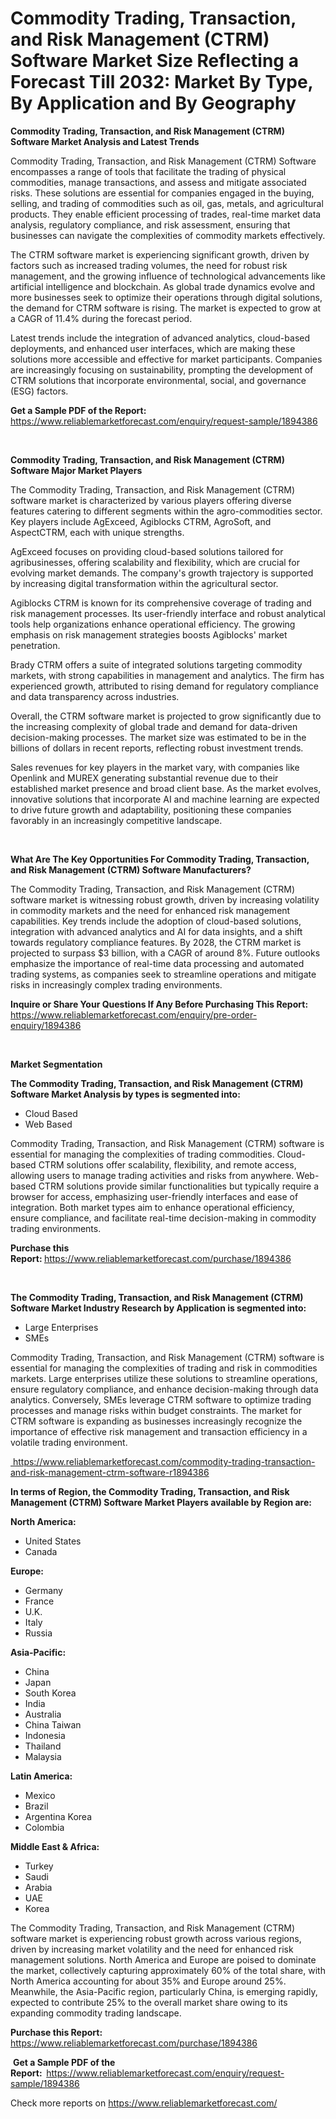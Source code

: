 <p><h1>Commodity Trading, Transaction, and Risk Management (CTRM) Software Market Size Reflecting a Forecast Till 2032: Market By Type, By Application and By Geography</h1></p><p><strong>Commodity Trading, Transaction, and Risk Management (CTRM) Software Market Analysis and Latest Trends</strong></p>
<p><p>Commodity Trading, Transaction, and Risk Management (CTRM) Software encompasses a range of tools that facilitate the trading of physical commodities, manage transactions, and assess and mitigate associated risks. These solutions are essential for companies engaged in the buying, selling, and trading of commodities such as oil, gas, metals, and agricultural products. They enable efficient processing of trades, real-time market data analysis, regulatory compliance, and risk assessment, ensuring that businesses can navigate the complexities of commodity markets effectively.</p><p>The CTRM software market is experiencing significant growth, driven by factors such as increased trading volumes, the need for robust risk management, and the growing influence of technological advancements like artificial intelligence and blockchain. As global trade dynamics evolve and more businesses seek to optimize their operations through digital solutions, the demand for CTRM software is rising. The market is expected to grow at a CAGR of 11.4% during the forecast period. </p><p>Latest trends include the integration of advanced analytics, cloud-based deployments, and enhanced user interfaces, which are making these solutions more accessible and effective for market participants. Companies are increasingly focusing on sustainability, prompting the development of CTRM solutions that incorporate environmental, social, and governance (ESG) factors.</p></p>
<p><strong>Get a Sample PDF of the Report:&nbsp;</strong> <a href="https://www.reliablemarketforecast.com/enquiry/request-sample/1894386?utm_campaign=2472&utm_medium=2&utm_source=Github&utm_content=ia&utm_term=28032025&utm_id=commodity-trading-transaction-and-risk-management-ctrm-software">https://www.reliablemarketforecast.com/enquiry/request-sample/1894386</a></p>
<p>&nbsp;</p>
<p><strong>Commodity Trading, Transaction, and Risk Management (CTRM) Software Major Market Players</strong></p>
<p><p>The Commodity Trading, Transaction, and Risk Management (CTRM) software market is characterized by various players offering diverse features catering to different segments within the agro-commodities sector. Key players include AgExceed, Agiblocks CTRM, AgroSoft, and AspectCTRM, each with unique strengths.</p><p>AgExceed focuses on providing cloud-based solutions tailored for agribusinesses, offering scalability and flexibility, which are crucial for evolving market demands. The company's growth trajectory is supported by increasing digital transformation within the agricultural sector. </p><p>Agiblocks CTRM is known for its comprehensive coverage of trading and risk management processes. Its user-friendly interface and robust analytical tools help organizations enhance operational efficiency. The growing emphasis on risk management strategies boosts Agiblocks' market penetration.</p><p>Brady CTRM offers a suite of integrated solutions targeting commodity markets, with strong capabilities in management and analytics. The firm has experienced growth, attributed to rising demand for regulatory compliance and data transparency across industries.</p><p>Overall, the CTRM software market is projected to grow significantly due to the increasing complexity of global trade and demand for data-driven decision-making processes. The market size was estimated to be in the billions of dollars in recent reports, reflecting robust investment trends.</p><p>Sales revenues for key players in the market vary, with companies like Openlink and MUREX generating substantial revenue due to their established market presence and broad client base. As the market evolves, innovative solutions that incorporate AI and machine learning are expected to drive future growth and adaptability, positioning these companies favorably in an increasingly competitive landscape.</p></p>
<p>&nbsp;</p>
<p><strong>What Are The Key Opportunities For Commodity Trading, Transaction, and Risk Management (CTRM) Software Manufacturers?</strong></p>
<p><p>The Commodity Trading, Transaction, and Risk Management (CTRM) software market is witnessing robust growth, driven by increasing volatility in commodity markets and the need for enhanced risk management capabilities. Key trends include the adoption of cloud-based solutions, integration with advanced analytics and AI for data insights, and a shift towards regulatory compliance features. By 2028, the CTRM market is projected to surpass $3 billion, with a CAGR of around 8%. Future outlooks emphasize the importance of real-time data processing and automated trading systems, as companies seek to streamline operations and mitigate risks in increasingly complex trading environments.</p></p>
<p><strong>Inquire or Share Your Questions If Any Before Purchasing This Report:</strong> <a href="https://www.reliablemarketforecast.com/enquiry/pre-order-enquiry/1894386?utm_campaign=2472&utm_medium=2&utm_source=Github&utm_content=ia&utm_term=28032025&utm_id=commodity-trading-transaction-and-risk-management-ctrm-software">https://www.reliablemarketforecast.com/enquiry/pre-order-enquiry/1894386</a></p>
<p>&nbsp;</p>
<p><strong>Market Segmentation</strong></p>
<p><strong>The Commodity Trading, Transaction, and Risk Management (CTRM) Software Market Analysis by types is segmented into:</strong></p>
<p><ul><li>Cloud Based</li><li>Web Based</li></ul></p>
<p><p>Commodity Trading, Transaction, and Risk Management (CTRM) software is essential for managing the complexities of trading commodities. Cloud-based CTRM solutions offer scalability, flexibility, and remote access, allowing users to manage trading activities and risks from anywhere. Web-based CTRM solutions provide similar functionalities but typically require a browser for access, emphasizing user-friendly interfaces and ease of integration. Both market types aim to enhance operational efficiency, ensure compliance, and facilitate real-time decision-making in commodity trading environments.</p></p>
<p><strong>Purchase this Report:&nbsp;</strong><a href="https://www.reliablemarketforecast.com/purchase/1894386?utm_campaign=2472&utm_medium=2&utm_source=Github&utm_content=ia&utm_term=28032025&utm_id=commodity-trading-transaction-and-risk-management-ctrm-software">https://www.reliablemarketforecast.com/purchase/1894386</a></p>
<p>&nbsp;</p>
<p><strong>The Commodity Trading, Transaction, and Risk Management (CTRM) Software Market Industry Research by Application is segmented into:</strong></p>
<p><ul><li>Large Enterprises</li><li>SMEs</li></ul></p>
<p><p>Commodity Trading, Transaction, and Risk Management (CTRM) software is essential for managing the complexities of trading and risk in commodities markets. Large enterprises utilize these solutions to streamline operations, ensure regulatory compliance, and enhance decision-making through data analytics. Conversely, SMEs leverage CTRM software to optimize trading processes and manage risks within budget constraints. The market for CTRM software is expanding as businesses increasingly recognize the importance of effective risk management and transaction efficiency in a volatile trading environment.</p></p>
<p><a href="https://www.reliablemarketforecast.com/commodity-trading-transaction-and-risk-management-ctrm-software-r1894386?utm_campaign=2472&utm_medium=2&utm_source=Github&utm_content=ia&utm_term=28032025&utm_id=commodity-trading-transaction-and-risk-management-ctrm-software">&nbsp;https://www.reliablemarketforecast.com/commodity-trading-transaction-and-risk-management-ctrm-software-r1894386</a></p>
<p><strong>In terms of Region, the Commodity Trading, Transaction, and Risk Management (CTRM) Software Market Players available by Region are:</strong></p>
<p>
    <p> <strong> North America: </strong>
        <ul>
            <li>United States</li>
            <li>Canada</li>
        </ul>
        </p> 
    <p> <strong> Europe: </strong>
        <ul>
            <li>Germany</li>
            <li>France</li>
            <li>U.K.</li>
            <li>Italy</li>
            <li>Russia</li>
        </ul>
        </p> 
    <p> <strong> Asia-Pacific: </strong>
        <ul>
            <li>China</li>
            <li>Japan</li>
            <li>South Korea</li>
            <li>India</li>
            <li>Australia</li>
            <li>China Taiwan</li>
            <li>Indonesia</li>
            <li>Thailand</li>
            <li>Malaysia</li>
        </ul>
        </p> 
    <p> <strong> Latin America: </strong>
        <ul>
            <li>Mexico</li>
            <li>Brazil</li>
            <li>Argentina Korea</li>
            <li>Colombia</li>
        </ul>
        </p> 
    <p> <strong> Middle East & Africa: </strong>
        <ul>
            <li>Turkey</li>
            <li>Saudi</li>
            <li>Arabia</li>
            <li>UAE</li>
            <li>Korea</li>
        </ul>
    </p>
    </p>
<p><p>The Commodity Trading, Transaction, and Risk Management (CTRM) software market is experiencing robust growth across various regions, driven by increasing market volatility and the need for enhanced risk management solutions. North America and Europe are poised to dominate the market, collectively capturing approximately 60% of the total share, with North America accounting for about 35% and Europe around 25%. Meanwhile, the Asia-Pacific region, particularly China, is emerging rapidly, expected to contribute 25% to the overall market share owing to its expanding commodity trading landscape.</p></p>
<p><strong>Purchase this Report: </strong><a href="https://www.reliablemarketforecast.com/purchase/1894386?utm_campaign=2472&utm_medium=2&utm_source=Github&utm_content=ia&utm_term=28032025&utm_id=commodity-trading-transaction-and-risk-management-ctrm-software">https://www.reliablemarketforecast.com/purchase/1894386</a></p>
<p>&nbsp;<strong>Get a Sample PDF of the Report:&nbsp;&nbsp;</strong><a href="https://www.reliablemarketforecast.com/enquiry/request-sample/1894386?utm_campaign=2472&utm_medium=2&utm_source=Github&utm_content=ia&utm_term=28032025&utm_id=commodity-trading-transaction-and-risk-management-ctrm-software">https://www.reliablemarketforecast.com/enquiry/request-sample/1894386</a></p>
<p><strong></strong></p>
<p>Check more reports on <a href="https://www.reliablemarketforecast.com/?utm_campaign=2472&utm_medium=2&utm_source=Github&utm_content=ia&utm_term=28032025&utm_id=commodity-trading-transaction-and-risk-management-ctrm-software">https://www.reliablemarketforecast.com/</a></p>